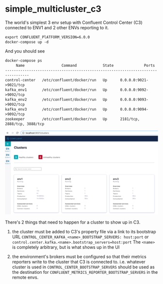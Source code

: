 # simple_multicluster_c3
The world's simplest 3 env setup with Confluent Control Center (C3) connected to ENV1 and 2 other ENVs reporting to it.

````
export CONFLUENT_PlATFORM_VERSION=6.0.0
docker-compose up -d
````

And you should see

````
docker-compose ps             
     Name                 Command            State              Ports            
---------------------------------------------------------------------------------
control-center   /etc/confluent/docker/run   Up      0.0.0.0:9021->9021/tcp      
kafka_env1       /etc/confluent/docker/run   Up      0.0.0.0:9092->9092/tcp      
kafka_env2       /etc/confluent/docker/run   Up      0.0.0.0:9093->9092/tcp      
kafka_env3       /etc/confluent/docker/run   Up      0.0.0.0:9094->9092/tcp      
zookeeper        /etc/confluent/docker/run   Up      2181/tcp, 2888/tcp, 3888/tcp
````
![Control Center showing 3 clusters](C3_with_3_clusters.png "Control Center showing 3 clusters")

There's 2 things that need to happen for a cluster to show up in C3.

1. the cluster must be added to C3's property file via a link to its bootstrap URL
`CONTROL_CENTER_KAFKA_<name>_BOOTSTRAP_SERVERS: host:port`
or
`control.center.kafka.<name>.bootstrap_servers=host:port`
The `<name>` is completely arbitrary, but is what shows up in the UI

2. the environment's brokers must be configured so that their metrics reporters write to the cluster that C3 is connected to.
i.e. whatever cluster is used in `CONTROL_CENTER_BOOTSTRAP_SERVERS` should be used as the destination for `CONFLUENT_METRICS_REPORTER_BOOTSTRAP_SERVERS` in the remote envs.

